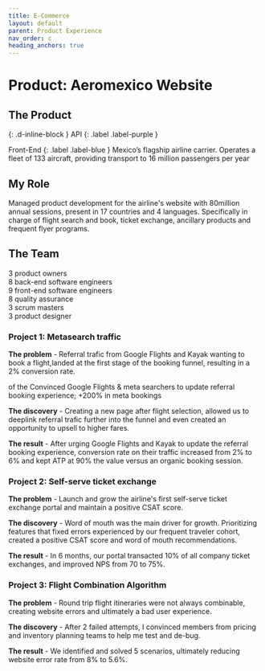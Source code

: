 ```yaml
---
title: E-Commerce
layout: default
parent: Product Experience
nav_order: c
heading_anchors: true
---
```


# Product: Aeromexico Website

## The Product
{: .d-inline-block }
API
{: .label .label-purple }

Front-End
{: .label .label-blue }
Mexico’s flagship airline carrier. Operates a fleet of 133 aircraft, providing transport to 16 million passengers per year

## My Role
Managed product development for the airline's website with 80million annual sessions, present in 17 countries and 4 languages. Specifically in charge of flight search and book, ticket exchange, ancillary products and frequent flyer programs.

## The Team
3 product owners <br>
8 back-end software engineers <br>
9 front-end software engineers <br>
8 quality assurance <br>
3 scrum masters <br>
3 product designer

### Project 1: Metasearch traffic
<div class="code-example" markdown="1">

<strong>The problem</strong> - Referral trafic from Google Flights and Kayak wanting to book a flight,landed at the first stage of the booking funnel, resulting in a 2% conversion rate.

of the Convinced Google Flights & meta searchers to update referral booking experience; +200% in meta bookings

<strong> The discovery</strong> - Creating a new page after flight selection, allowed us to deeplink referral trafic further into the funnel and even created an opportunity to upsell to higher fares.

<strong> The result</strong> - After urging Google Flights and Kayak to update the referral booking experience, conversion rate on their traffic increased from 2% to 6% and kept ATP at 90% the value versus an organic booking session.

</div>

### Project 2: Self-serve ticket exchange
<div class="code-example" markdown="1">

<strong>The problem</strong> - Launch and grow the airline's first self-serve ticket exchange portal and maintain a positive CSAT score. 

<strong> The discovery</strong> - Word of mouth was the main driver for growth. Prioritizing features that fixed errors experienced by our frequent traveler cohort, created a positive CSAT score and word of mouth recommendations. 

<strong> The result</strong> - In 6 months, our portal transacted 10% of all company ticket exchanges, and improved NPS from 70 to 75%.

</div>

### Project 3: Flight Combination Algorithm
<div class="code-example" markdown="1">

<strong>The problem</strong> - Round trip flight itineraries were not always combinable, creating website errors and ultimately a bad user experience.

<strong> The discovery</strong> - After 2 failed attempts, I convinced members from pricing and inventory planning teams to help me test and de-bug.

<strong> The result</strong> - We identified and solved 5 scenarios, ultimately reducing website error rate from 8% to 5.6%.

</div>